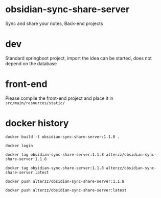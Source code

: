 # obsidian-sync-share-server

Sync and share your notes, Back-end projects



# dev

Standard springboot project, import the idea can be started, does not depend on the database


# front-end

Please compile the front-end project and place it in `src/main/resources/static/`


# docker history
```shell
docker build -t obsidian-sync-share-server:1.1.8 .

docker login

docker tag obsidian-sync-share-server:1.1.8 alterzz/obsidian-sync-share-server:1.1.8

docker tag obsidian-sync-share-server:1.1.8 alterzz/obsidian-sync-share-server:latest

docker push alterzz/obsidian-sync-share-server:1.1.8

docker push alterzz/obsidian-sync-share-server:latest

```


